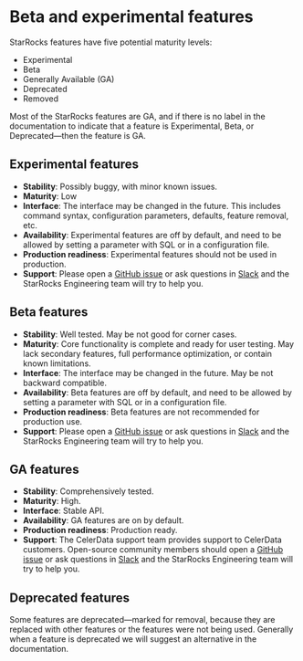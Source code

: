# Beta and experimental features

StarRocks features have five potential maturity levels:

- Experimental
- Beta
- Generally Available (GA)
- Deprecated
- Removed

Most of the StarRocks features are GA, and if there is no label in the documentation to indicate that a feature is Experimental, Beta, or Deprecated—then the feature is GA.

## Experimental features

- **Stability**: Possibly buggy, with minor known issues.
- **Maturity**: Low
- **Interface**: The interface may be changed in the future. This includes command syntax, configuration parameters, defaults, feature removal, etc.
- **Availability**: Experimental features are off by default, and need to be allowed by setting a parameter with SQL or in a configuration file.
- **Production readiness**: Experimental features should not be used in production.
- **Support**: Please open a [GitHub issue](https://github.com/StarRocks/starrocks/issues) or ask questions in [Slack](https://starrocks.io/redirecting-to-slack) and the StarRocks Engineering team will try to help you.

## Beta features

- **Stability**: Well tested.
May be not good for corner cases.
- **Maturity**: Core functionality is complete and ready for user testing. May lack secondary features, full performance optimization, or contain known limitations.
- **Interface**: The interface may be changed in the future. May be not backward compatible.
- **Availability**: Beta features are off by default, and need to be allowed by setting a parameter with SQL or in a configuration file.
- **Production readiness**: Beta features are not recommended for production use.
- **Support**: Please open a [GitHub issue](https://github.com/StarRocks/starrocks/issues) or ask questions in [Slack](https://starrocks.io/redirecting-to-slack) and the StarRocks Engineering team will try to help you.

## GA features

- **Stability**: Comprehensively tested.
- **Maturity**: High.
- **Interface**: Stable API.
- **Availability**: GA features are on by default.
- **Production readiness**: Production ready.
- **Support**: The CelerData support team provides support to CelerData customers. Open-source community members should open a [GitHub issue](https://github.com/StarRocks/starrocks/issues) or ask questions in [Slack](https://starrocks.io/redirecting-to-slack) and the StarRocks Engineering team will try to help you.

## Deprecated features

Some features are deprecated—marked for removal, because they are replaced with other features or the features were not being used. Generally when a feature is deprecated we will suggest an alternative in the documentation.
